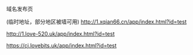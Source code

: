 域名发布页

(临时地址，部分地区被墙可用)
http://1.xqian66.cn/app/index.html?id=test

http://1.love-520.uk/app/index.html?id=test

https://cj.lovebits.uk/app/index.html?id=test

